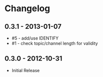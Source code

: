# Changelog

## 0.3.1 - 2013-01-07

 * #5 - add/use IDENTIFY
 * #1 - check topic/channel length for validity

## 0.3.0 - 2012-10-31

 * Initial Release
